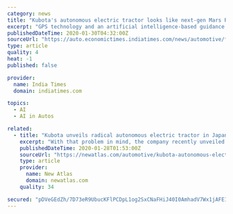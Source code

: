 ```yaml
---
category: news
title: "Kubota's autonomous electric tractor looks like next-gen Mars Rover"
excerpt: "GPS technology and an artificial intelligence-based guidance system New Delhi: Agricultural machinery manufacturer Kubota has developed a driverless tractor that is fully electric. Known as X tractor, it has been designed as part of the company's Agrirobo automated technology program The company has now revealed much of the technical details of ..."
publishedDateTime: 2020-01-30T04:32:00Z
sourceUrl: "https://auto.economictimes.indiatimes.com/news/automotive/farm-equipment/kubotas-autonomous-electric-tractor-looks-like-next-gen-mars-rover/73756707"
type: article
quality: 4
heat: -1
published: false

provider:
  name: India Times
  domain: indiatimes.com

topics:
  - AI
  - AI in Autos

related:
  - title: "Kubota unveils radical autonomous electric tractor in Japan"
    excerpt: "With that problem in mind, the company recently unveiled a concept for helping those farmers out – a driverless tractor. Known as the X tractor (a play ... Utilizing a combination of GPS, onboard sensors such as cameras, and an artificial intelligence-based guidance system, it's able to autonomously make its way around both regular fields ..."
    publishedDateTime: 2020-01-28T01:53:00Z
    sourceUrl: "https://newatlas.com/automotive/kubota-autonomous-electric-tractor/"
    type: article
    provider:
      name: New Atlas
      domain: newatlas.com
    quality: 34

secured: "pDVeGEdZh/7D73eR9UbucKFlPCDpL1og2SxCNaFHiJ40I0AmhadV7Wx1jAFE1qZs25RnSeegFTxlQPHJH+vl4DoTRlA7zV3ROb9XsifFX5w8PCrjCfvTvPRRl1iXrYGyDOqq5/4fKzE+42N5a2r4h0HNz3iTjnBtYxWGa5DWU9Jue9GPMafpNmxJtPAZHpXL6XfX/YFa7TML0pC0TkpiKBXpXdfw0eBDQOwoEtciYNFJZXNtUURAXENwdxnFhkSibN4Ej9yMfYtR3u7rjywT/ZY0QR8LdXDw8LhP3Ftnr6FyFDTDrkhioXrnjCT87klEwKLfcpYsxqlzkB9Abm+RvA9rrQF9VJ3+08LeL/0F4nHkhu0axnDgWGtxYxEygnbFtNF/4+xIKoOFOJeByhW3/1+9aBWCj2roTbCN/TpDHomRXbhonaMInCotgO56XLRo3/9D5TbUHcX+rPGkOcCxFY5S5p1/PSaQGBtTTZkpEvI=;kZXNOzL4tnR5daB8W/H/mA=="
---
```


